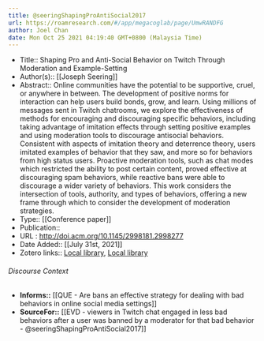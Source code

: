 ```yaml
---
title: @seeringShapingProAntiSocial2017
url: https://roamresearch.com/#/app/megacoglab/page/UmwRANDFG
author: Joel Chan
date: Mon Oct 25 2021 04:19:40 GMT+0800 (Malaysia Time)
---
```


- Title:: Shaping Pro and Anti-Social Behavior on Twitch Through Moderation and Example-Setting
- Author(s):: [[Joseph Seering]]
- Abstract:: Online communities have the potential to be supportive, cruel, or anywhere in between. The development of positive norms for interaction can help users build bonds, grow, and learn. Using millions of messages sent in Twitch chatrooms, we explore the effectiveness of methods for encouraging and discouraging specific behaviors, including taking advantage of imitation effects through setting positive examples and using moderation tools to discourage antisocial behaviors. Consistent with aspects of imitation theory and deterrence theory, users imitated examples of behavior that they saw, and more so for behaviors from high status users. Proactive moderation tools, such as chat modes which restricted the ability to post certain content, proved effective at discouraging spam behaviors, while reactive bans were able to discourage a wider variety of behaviors. This work considers the intersection of tools, authority, and types of behaviors, offering a new frame through which to consider the development of moderation strategies.
- Type:: [[Conference paper]]
- Publication::
- URL : http://doi.acm.org/10.1145/2998181.2998277
- Date Added:: [[July 31st, 2021]]
- Zotero links:: [Local library](zotero://select/groups/2451508/items/9IU8ZLH2), [Local library](https://www.zotero.org/groups/2451508/items/9IU8ZLH2)

###### Discourse Context

- **Informs::** [[QUE - Are bans an effective strategy for dealing with bad behaviors in online social media settings]]
- **SourceFor::** [[EVD - viewers in Twitch chat engaged in less bad behaviors after a user was banned by a moderator for that bad behavior - @seeringShapingProAntiSocial2017]]
